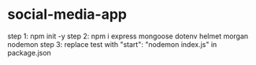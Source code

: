 # social-media-app

step 1: npm init -y
step 2: npm i express mongoose dotenv helmet morgan nodemon
step 3: replace test with     "start": "nodemon index.js" in package.json

